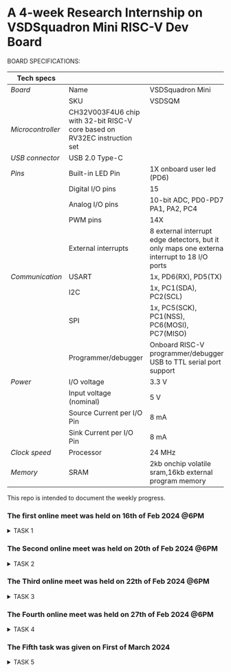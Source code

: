 # A 4-week Research Internship on VSDSquadron Mini RISC-V Dev Board

BOARD SPECIFICATIONS:

| Tech specs   |   |    |
|------------|------------|------------|
| *Board* | Name     | VSDSquadron Mini    |
|      | SKU    | VSDSQM    |
| *Microcontroller*    | CH32V003F4U6 chip with 32-bit RISC-V core based on RV32EC instruction set    |     |
| *USB connector* | USB 2.0 Type-C    |     |
| *Pins*     | Built-in LED Pin     | 1X onboard user led (PD6)     |
|      | Digital I/O pins     | 15     |
|      | Analog I/O pins     | 10-bit ADC, PD0-PD7, PA1, PA2, PC4     |
|      | PWM pins     | 14X     |
|      | External interrupts     | 	8 external interrupt edge detectors, but it only maps one external interrupt to 18 I/O ports     |
| *Communication*     | USART     | 	1x, PD6(RX), PD5(TX)     |
|      | I2C     | 1x, PC1(SDA), PC2(SCL)    |
|      | SPI     | 1x, PC5(SCK), PC1(NSS), PC6(MOSI), PC7(MISO)     |
|      | Programmer/debugger     | Onboard RISC-V programmer/debugger, USB to TTL serial port support     |
| *Power*     | I/O voltage     | 3.3 V    |
|      | Input voltage (nominal)     | 5 V    |
|      | Source Current per I/O Pin    | 8 mA     |
|      | Sink Current per I/O Pin     | 8 mA     |
| *Clock speed*     | Processor    | 24 MHz     |
| *Memory*     | SRAM     | 2kb onchip volatile sram,16kb external program memory     |
   

This repo is intended to document the weekly progress.

### The first online meet was held on 16th of Feb 2024 @6PM

<details>
    <summary> TASK 1 </summary>
 
1) install Yosys 

2) install iverilog 

3) install gtkwave

### CLONING RISC-V GNU TOOLCHAIN

# To install git 
``` sudo apt install git-all ``` 

 make sure to install the dependencies
 
![WhatsApp Image 2024-02-20 at 2 37 02 PM](https://github.com/rajesh0gouda/vsd-risc-v/assets/160471378/f72df2a4-c82e-4041-8b6e-69a7d2d7cbd8)





### INSTALLING YOSYS, IVERILOG & GTKWAVE.

### 1.YOSYS


 ```git clone https://github.com/YosysHQ/yosys.git ```

``` cd yosys ```

``` sudo apt install make ```

![WhatsApp Image 2024-02-20 at 2 36 46 PM](https://github.com/rajesh0gouda/vsd-risc-v/assets/160471378/7f6ca441-8a12-4aba-a5a5-66cbc7e3a845)



 ``` sudo apt-get install build-essential clang bison flex \libreadline-dev gawk tcl-dev libffi-dev git \ graphviz xdot pkg-config python3 libboost-system-dev\libboost-python-dev libboost-filesystem-dev zlib1g-dev ```

![WhatsApp Image 2024-02-20 at 2 37 11 PM](https://github.com/rajesh0gouda/vsd-risc-v/assets/160471378/9cd2b8c4-faec-4759-a7e5-de0c0e4eee64)

``` make config-gcc ```

![WhatsApp Image 2024-02-20 at 2 37 20 PM](https://github.com/rajesh0gouda/vsd-risc-v/assets/160471378/b36b12d0-5b6a-4cf9-8471-efd4d1671b98)

``` make ```

![WhatsApp Image 2024-02-20 at 2 37 25 PM](https://github.com/rajesh0gouda/vsd-risc-v/assets/160471378/20a30bd8-17b7-481f-acdc-62d5198decca)

``` sudo make install ```

![WhatsApp Image 2024-02-20 at 2 37 30 PM](https://github.com/rajesh0gouda/vsd-risc-v/assets/160471378/f0db7459-26af-4f0a-81bc-6d2ed12a5ac2)



### 2.iVerilog
installing iVerilog

``` sudo apt update```

![WhatsApp Image 2024-02-20 at 2 37 46 PM](https://github.com/rajesh0gouda/vsd-risc-v/assets/160471378/ebeeebeb-debd-4ecd-acc0-fa39bc2e0055)

``` sudo apt-get install iverilog ```

![WhatsApp Image 2024-02-20 at 2 37 37 PM](https://github.com/rajesh0gouda/vsd-risc-v/assets/160471378/edf36c2a-0d7a-4fb4-ada3-4b32f5b7058b)


### 3.GTkWave
installing GTkWave

 ``` sudo apt-get install gtkwave ```
 
![WhatsApp Image 2024-02-20 at 2 37 53 PM](https://github.com/rajesh0gouda/vsd-risc-v/assets/160471378/06693ed1-0fad-4d1e-a6bd-e986fcf4767e)


</details>

### The Second online meet was held on 20th of Feb 2024 @6PM

<details>
    <summary> TASK 2 </summary>

### To identify Input ports, input waveforms, output ports and output waveforms of the design.

### Universal Shift Register:
A register that can store the data and /shifts the data towards the right and left along with the parallel load capability is known as a universal shift register. It can be used to perform input/output operations in both serial and parallel modes. Unidirectional shift registers and bidirectional shift registers are combined together to get the design of the universal shift register. It is also known as a parallel-in-parallel-out shift register or shift register with the parallel load.

Universal shift registers are capable of performing 3 operations as listed below.

1.Parallel load operation – stores the data in parallel as well as the data in parallel

2.Shift left operation – stores the data and transfers the data shifting towards left in the serial path

3.Shift right operation – stores the data and transfers the data by shifting towards right in the serial path.


### *Column of I/O Elements:*

| Sl.No   | Name of the Pin  | Direction | Description |
|------------|------------|------------|---------|
| 1. | (Q0,Q1,Q2,Q3) | Output     |Parallel output|
| 2.   | (S0,S1)   | Input      |Select lines |
| 3.   | Clk     | Input     | Clock Signal|
| 4.     | (D0,D1,D2,D3)  | Input   |  Parallel Inputs |
| 5.     | Rst(clear)    | Input    | Reset Signal|
| 6.     | SIL    | Input     | Serial Input Left Shift|
|  7.    |SIR     |Input   |  Serial Input Right Shift  |

###  *Block Diagram of Universal shift register:*

![BLOCK](https://github.com/rajesh0gouda/vsd-risc-v/assets/160471378/b93331a6-ec37-4702-b40e-94ad30a38b54)

###  *Digital Logic circuit of Universal shift register:*

![usr](https://github.com/rajesh0gouda/vsd-risc-v/assets/160471378/cb11b856-0630-4ba9-b4d1-8330582e48ea)

###  *Modes Of Operation of Universal shift register:*

|   S0    |   S1   |   Mode of Operation   |
|-----------|------------|----------------------|
|   0      |     0      |  Locked state (No change) |
|   0    |       1   |    Shift-Left |
|   1    |       0   |    Shift-Right |
|   1   |       1   |    Parallel Load|

###  *Input Waveform:*

![Screenshot 2024-02-22 131437](https://github.com/rajesh0gouda/vsd-risc-v/assets/160471378/efa65461-319d-45c0-aefa-3980a69c1749)


###  *Output Waveform:*

![Screenshot 2024-02-22 131537](https://github.com/rajesh0gouda/vsd-risc-v/assets/160471378/466d401e-1dbb-4931-818c-f2ddc6a48bb2)


</details>

### The Third online meet was held on 22th of Feb 2024 @6PM

<details>
    <summary> TASK 3 </summary>

*Cloning my github repositories:*    
```git clone https://github.com/rajesh0gouda/vsd-risc-v.git```

![WhatsApp Image 2024-02-27 at 1 01 31 PM](https://github.com/rajesh0gouda/vsd-risc-v/assets/160471378/7b951873-e652-4aa9-8b1a-77487f4cf57c)


*Simulating iverilog by taking files from the folder verilog_code* 
```cd vsd-risc-v```

```iverilog usr.v usrtb.v```


*Generating dump_file*

```./a.out```

![WhatsApp Image 2024-02-27 at 1 03 08 PM](https://github.com/rajesh0gouda/vsd-risc-v/assets/160471378/4c88b695-5cd3-4c6a-9d2b-e539a293bfa9)


*To get I/O waveform*

```gtkwave dump.vcd```

![WhatsApp Image 2024-02-27 at 1 02 56 PM](https://github.com/rajesh0gouda/vsd-risc-v/assets/160471378/8802c594-deb3-4f98-8b81-3f9caa179f95)


### Wave Forms:
###  *Input and Output waveform*

![WhatsApp Image 2024-02-27 at 1 03 20 PM](https://github.com/rajesh0gouda/vsd-risc-v/assets/160471378/d6e2a459-54e3-4878-84b4-fecdc3182bf1)


</details> 

### The Fourth online meet was held on 27th of Feb 2024 @6PM

<details>
    <summary> TASK 4 </summary>

*Invoking yosys inside verilog_code file:* 

```yosys```

![1](https://github.com/rajesh0gouda/vsd-risc-v/assets/160471378/9b5b4137-8daf-44eb-a680-91854454cdc2)



*Reading the Library:* 

```read_liberty -lib /home/rajeshgouda/vsd-risc-v/sky130_fd_sc_hd__tt_025C_1v80.lib```


*Reading the Design:*    

```read_verilog usr.v```


*Specifying the module that we are synthesizing:*    

```synth -top universal_shift_register```

![2](https://github.com/rajesh0gouda/vsd-risc-v/assets/160471378/ee934cb3-5a73-4ad9-b792-996d1516611d)


*To generate the netlist:*    

```abc -liberty /home/rajeshgouda/vsd-risc-v/sky130_fd_sc_hd__tt_025C_1v80.lib```

![3](https://github.com/rajesh0gouda/vsd-risc-v/assets/160471378/1a00793a-004a-46dc-b2e2-f59bbebdfe54)

*To see the graphical version of the logic:*    

```show```
![4](https://github.com/rajesh0gouda/vsd-risc-v/assets/160471378/c735f042-1307-47b4-ba66-41e6a4b140d1)

![5](https://github.com/rajesh0gouda/vsd-risc-v/assets/160471378/e537ec78-571c-45f1-8873-eba0bb0d32e0)

*To write the netlist:*    

```write_verilog iusr_netlist.v```

*Using the switch '-noattr' to get the simplified version of netlist file:*    

```write_verilog -noattr iusr_netlist.v```

```show```
*To open the netlist:*    

```!gvim iusr_netlist.v```


![6](https://github.com/rajesh0gouda/vsd-risc-v/assets/160471378/46cc849a-34b5-4d9f-b378-756681ddd3de)


*Opening the netlist file:*

![7](https://github.com/rajesh0gouda/vsd-risc-v/assets/160471378/da5dfc6d-3357-4ccc-8fe3-550ffbee7a10)


![8](https://github.com/rajesh0gouda/vsd-risc-v/assets/160471378/63065cc1-ac37-4efa-8596-39e1faa52d47)


![9](https://github.com/rajesh0gouda/vsd-risc-v/assets/160471378/b3e08b8e-190e-4e7a-989d-5a9d3cff284c)


![10](https://github.com/rajesh0gouda/vsd-risc-v/assets/160471378/a3829a6f-174a-42b1-ab53-e63d1806ce5c)

## GATE LEVEL SIMULATION TO RUN THE NETLIST
![41](https://github.com/rajesh0gouda/vsd-risc-v/assets/160471378/cf06eae6-74f8-465b-842a-36cd6fd110e1)


![42](https://github.com/rajesh0gouda/vsd-risc-v/assets/160471378/7a28b1bb-b703-4a91-99a6-c833604688e3)

</details>



### The Fifth task was given  on  First of March 2024 

<details>
    <summary> TASK 5 </summary>

*Design file after git clone*

*We are checking gtkwave for the design*

```iverilog 8usr.v 8usrtb.v```

```./a.out ```

``` gtkwave iiitb_usr_out.vcd```

![11](https://github.com/rajesh0gouda/vsd-risc-v/assets/160471378/34514c54-a1b4-405c-9411-bf2e4a222b5e)


![12](https://github.com/rajesh0gouda/vsd-risc-v/assets/160471378/1d89cf5f-04a8-4526-8ce2-9aa3e85d041d)


![13](https://github.com/rajesh0gouda/vsd-risc-v/assets/160471378/152a8102-d715-4026-ae42-8c5a5f2f7a01)

### To generate netlist:

*Invoking yosys inside verilog_code file:* 

```yosys```
![21](https://github.com/rajesh0gouda/vsd-risc-v/assets/160471378/564da1c7-546c-44e6-8665-bb222ca115f4)
![22](https://github.com/rajesh0gouda/vsd-risc-v/assets/160471378/199a152c-fdbc-491d-87f7-e7b1dae4cc42)
![23](https://github.com/rajesh0gouda/vsd-risc-v/assets/160471378/7da00e11-6fea-4d06-bd05-61d9b4a8af45)
![24](https://github.com/rajesh0gouda/vsd-risc-v/assets/160471378/2f50fe1a-fd7d-4919-a482-626fd0d0c937)
![25](https://github.com/rajesh0gouda/vsd-risc-v/assets/160471378/6c10fd28-3fae-4a9a-9963-2b0becf70769)
![26](https://github.com/rajesh0gouda/vsd-risc-v/assets/160471378/b3da8f5b-3a9d-4e62-ba73-b5dd9347ef15)
![27](https://github.com/rajesh0gouda/vsd-risc-v/assets/160471378/9883a710-5b83-4282-ae2f-4fdfe7e5621c)
![28](https://github.com/rajesh0gouda/vsd-risc-v/assets/160471378/3388de2f-8465-4867-ae2e-e13530f58a3d)


## GATE LEVEL SIMULATION TO RUN THE NETLIST

![31](https://github.com/rajesh0gouda/vsd-risc-v/assets/160471378/eaf7a5e8-c239-4185-bcb4-50d335dc37da)


![32](https://github.com/rajesh0gouda/vsd-risc-v/assets/160471378/db10d40a-077a-4754-a6ac-5944cb8628aa)





























